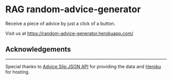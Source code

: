 # RAG random-advice-generator
Receive a piece of advice by just a click of a button.

Visit us at https://random-advice-generator.herokuapp.com/

## Acknowledgements
---
Special thanks to [Advice Slip JSON API](https://api.adviceslip.com/) for providing the data and [Heroku](https://heroku.com/) for hosting.
